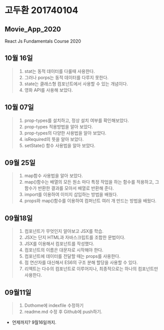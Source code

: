# 고두환 201740104
## Movie_App_2020

React Js Fundamentals Course 2020

## 10월 16일
>1. stat는 동적 데이터를 다룰때 사용한다.
>2. 그러나 porps는 동적 데이터를 다루지 못한다.
>3. state는 클래스형 컴포넌트에서 사용할 수 있는 개념이다. 
>4. 영화 API를 사용해 보았다.


## 10월 07일
>1. prop-types를 설치하고, 정상 설치 여부를 확인해보았다.
>2. prop-types 적용방법을 알아 보았다.
>3. prop-types의 다양한 사용법을 알아 보았다.
>4. isRequired의 뜻을 알아 보았다.
>5. setState() 함수 사용법을 알아 보았다.


## 09월 25일
>1. map함수 사용법을 알아 보았다.
>2. map()함수는 배열의 모든 원소 마다 특정 작업을 하는 함수를 적용하고, 그 함수가 반환한 결과를 모아서 배열로 반환해 준다.
>3. import를 이용하여 이미지 삽입하는 방법을 배웠다.
>4. props와 map()함수를 이용하여 컴퍼넌트 여러 개 만드는 방법을 배웠다.

## 09월18일
>1. 컴포넌트가 무엇인지 알아보고 JSX를 학습.
>2. JSX는 단지 HTML과 자바스크립트를 조합한 문법이다.
>3. JSX를 이용해서 컴포넌트를 작성했다.
>4. 컴포넌트의 이름은 대문자로 시작해야 한다.
>5. 컴포넌트에 데이터를 전달할 때는 props를 사용한다.
>6. 점 연산자를 대신해서 ES6의 구조 분해 할당을 사용할 수 있다.
>7. 리엑트는 다수의 컴포넌트로 이루어지나, 최종적으로는 하나의 컴포넌트만 사용한다.

## 09월11일
>1. Dothome에 indexfile
수정하기
>2. readme.md 수정 후 Github에 push하기.
* 언제까지? 9월16일까지.
